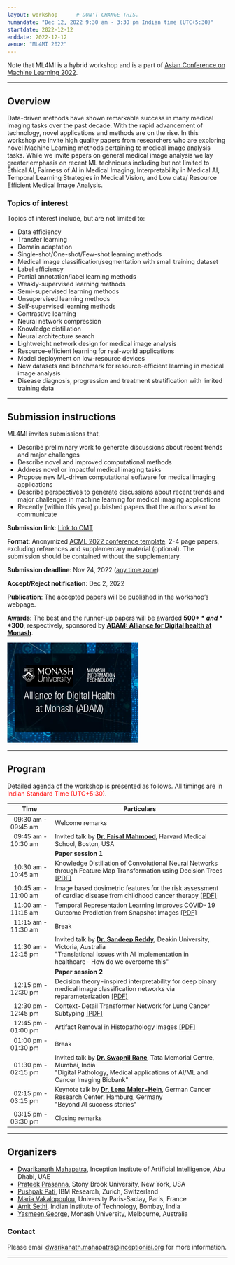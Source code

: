 ```yaml
---
layout: workshop      # DON'T CHANGE THIS.
humandate: "Dec 12, 2022 9:30 am - 3:30 pm Indian time (UTC+5:30)"
startdate: 2022-12-12
enddate: 2022-12-12
venue: "ML4MI 2022"
---
```


Note that ML4MI is a hybrid workshop and is a part of <a href="https://www.acml-conf.org/2022/index.html#hero">Asian Conference on Machine Learning 2022</a>. 

[//]: # (<font color='FF0000'> To attend the workshop, please register for the conference</font>.)
[//]: # (**More details are coming soon, stay tuned.**)
[//]: # (The zoom meeting link can be found at the virtual site and the gather town of ACML 2022.)

<hr/>

<h2>Overview</h2>

<p>
Data-driven methods have shown remarkable success in many medical imaging tasks over the past decade. With the rapid advancement of technology, novel applications and methods are on the rise. In this workshop we invite high quality papers from researchers who are exploring novel Machine Learning methods pertaining to medical image analysis tasks. While we invite papers on general medical image analysis we lay greater emphasis on recent ML techniques including but not limited to Ethical AI, Fairness of AI in Medical Imaging, Interpretability in Medical AI, Temporal Learning Strategies in Medical Vision, and Low data/ Resource Efficient Medical Image Analysis.
</p>

<h3>Topics of interest</h3>

Topics of interest include, but are not limited to:

* Data efficiency
* Transfer learning
* Domain adaptation
* Single-shot/One-shot/Few-shot learning methods
* Medical image classification/segmentation with small training dataset
* Label efficiency
* Partial annotation/label learning methods
* Weakly-supervised learning methods
* Semi-supervised learning methods
* Unsupervised learning methods
* Self-supervised learning methods
* Contrastive learning
* Neural network compression
* Knowledge distillation
* Neural architecture search
* Lightweight network design for medical image analysis
* Resource-efficient learning for real-world applications
* Model deployment on low-resource devices
* New datasets and benchmark for resource-efficient learning in medical image analysis
* Disease diagnosis, progression and treatment stratification with limited training data

<hr/>

<h2>Submission instructions</h2>

ML4MI invites submissions that,
* Describe preliminary work to generate discussions about recent trends and major challenges
* Describe novel and improved computational methods 
*	Address novel or impactful medical imaging tasks 
*	Propose new ML-driven computational software for medical imaging applications 
*	Describe perspectives to generate discussions about recent trends and major challenges in machine learning for medical imaging applications
*	Recently (within this year) published papers that the authors want to communicate

[//]: # (**Submission link [TBA]**: <a href="https://openreview.net/group?id=NeurIPS.cc%2F2022%2FWorkshop%2FLMRL"> Link to OpenReview</a>)

**Submission link**: <a href="https://cmt3.research.microsoft.com/ML4MI2022/Submission/Index"> Link to CMT</a>

**Format**: Anonymized <a href="https://www.acml-conf.org/2022/assets/ACML2022-camera_ready-template.zip">ACML 2022 conference template</a>. 2-4 page papers, excluding references and supplementary material (optional). The submission should be contained without the supplementary.

**Submission deadline**: Nov 24, 2022 (<a href="https://www.timeanddate.com/time/zones/aoe">any time zone</a>)

**Accept/Reject notification**: Dec 2, 2022

**Publication**:
The accepted papers will be published in the workshop’s webpage.

**Awards**: The best and the runner-up papers will be awarded **500$** and **300$**, respectively, sponsored by <a href="https://www.monash.edu/it/digital-health/initiatives/adam">**ADAM: Alliance for Digital health at Monash**</a>.

<img src="./pictures/ADAM_logo.png" alt="ADAM" width="300" class="center"/>


<hr/>






<h2>Program</h2>
<p>Detailed agenda of the workshop is presented as follows. All timings are in <font color='FF0000'> Indian Standard Time (UTC+5:30)</font>.

<div class="row">
<div class="col-md-8" markdown="1">

| Time                            | Particulars                                                                                                                                                                                                                                        |
|---------------------------------|----------------------------------------------------------------------------------------------------------------------------------------------------------------------------------------------------------------------------------------------------|
| &nbsp;&nbsp;09:30 am - 09:45 am | Welcome remarks                                                                                                                                                                                                                                    |
| &nbsp;&nbsp;09:45 am - 10:30 am | Invited talk by <a href="https://scholar.harvard.edu/faisalmahmood/home"> **Dr. Faisal Mahmood**</a>, Harvard Medical School, Boston, USA                                                                                                          |
| | **Paper session 1**                                                                                                                                                                                                                                |
| &nbsp;&nbsp;10:30 am - 10:45 am | Knowledge Distillation of Convolutional Neural Networks through Feature Map Transformation using Decision Trees <a href="https://ibm.box.com/s/tjlruagww0kcexydbayl9xt4kvx1x6ds">[PDF]</a>                                                                                                                |
| &nbsp;&nbsp;10:45 am - 11:00 am | Image based dosimetric features for the risk assessment of cardiac disease from childhood cancer therapy <a href="https://ibm.box.com/s/wmb2jgm3ft50g41ocjbiw8nmnyjor9ro">[PDF]</a>                                                                                                                                          |
| &nbsp;&nbsp;11:00 am - 11:15 am | Temporal Representation Learning Improves COVID-19 Outcome Prediction from Snapshot Images <a href="https://ibm.box.com/s/3kr82xprbaf6auauffknki28p5ohs0ks">[PDF]</a>                                                                                                                                                        |
| &nbsp;&nbsp;11:15 am - 11:30 am | Break                                                                                                                                                                                                                                              |
| &nbsp;&nbsp;11:30 am - 12:15 pm | Invited talk by <a href="https://www.drsandeepreddy.com/"> **Dr. Sandeep Reddy**</a>, Deakin University, Victoria, Australia<br/>"Translational issues with AI implementation in healthcare- How do we overcome this"                              |
| | **Paper session 2**                                                                                                                                                                                                                                |
| &nbsp;&nbsp;12:15 pm - 12:30 pm | Decision theory-inspired interpretability for deep binary medical image classification networks via reparameterization <a href="https://ibm.box.com/s/hrv817iqzsa52v2qz9ym1etthnnsms95">[PDF]</a>                                                                                                                            |
| &nbsp;&nbsp;12:30 pm - 12:45 pm | Context-Detail Transformer Network for Lung Cancer Subtyping <a href="">[PDF]</a>                                                                                                                                                                                      |
| &nbsp;&nbsp;12:45 pm - 01:00 pm | Artifact Removal in Histopathology Images <a href="https://ibm.box.com/s/q1c790tmuh7dq9h929e4uo9nfol847gb">[PDF]</a>                                                                                                                                                                                                         |
| &nbsp;&nbsp;01:00 pm - 01:30 pm | Break                                                                                                                                                                                                                                              |
| &nbsp;&nbsp;01:30 pm - 02:15 pm | Invited talk by <a href="https://www.linkedin.com/in/swapnil-rane-034b0322/?originalSubdomain=in"> **Dr. Swapnil Rane**</a>, Tata Memorial Centre, Mumbai, India<br/>"Digital Pathology, Medical applications of AI/ML and Cancer Imaging Biobank" |
| &nbsp;&nbsp;02:15 pm - 03:15 pm | Keynote talk by <a href="https://www.dkfz.de/en/imsy/team/people/Lena_Maier-Hein.html"> **Dr. Lena Maier-Hein**</a>, German Cancer Research Center, Hamburg, Germany<br/>"Beyond AI success stories"                                               |
| &nbsp;&nbsp;03:15 pm - 03:30 pm | Closing remarks                                                                                                                                                                                                                                    |

</div>
</div>
<hr/>

<h2>Organizers</h2>

<ul>
  <li><a href="https://sites.google.com/site/dwarikanathmahapatra/"> Dwarikanath Mahapatra</a>, Inception Institute of Artificial Intelligence, Abu Dhabi, UAE</li>
  <li><a href="https://bmi.stonybrookmedicine.edu/people/prateek_prasanna"> Prateek Prasanna</a>, Stony Brook University, New York, USA</li>
  <li><a href="https://www.linkedin.com/in/pushpakpati/"> Pushpak Pati</a>, IBM Research, Zurich, Switzerland</li>
  <li><a href="https://www.linkedin.com/in/maria-vakalopoulou-8a709395/?originalSubdomain=gr"> Maria Vakalopoulou</a>, University Paris-Saclay, Paris, France</li>
  <li><a href="https://www.ee.iitb.ac.in/web/people/faculty/home/asethi"> Amit  Sethi</a>, Indian Institute of Technology, Bombay, India</li>
  <li><a href="https://research.monash.edu/en/persons/yasmeen-george"> Yasmeen George</a>, Monash University, Melbourne, Australia</li>
</ul>



<h3>Contact</h3>
<p>
Please email <a href="mailto:dwarikanath.mahapatra@inceptioniai.org">dwarikanath.mahapatra@inceptioniai.org</a> for more information.
</p>

<hr/>

